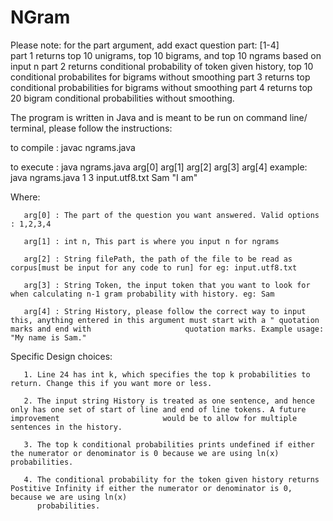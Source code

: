 # NGram
Please note: for the part argument, add exact question part: [1-4]    
part 1 returns top 10 unigrams, top 10 bigrams, and top 10 ngrams based on input n
part 2 returns conditional probability of token given history, top 10 conditional probabilites for bigrams without smoothing
part 3 returns top conditional probabilities for bigrams without smoothing
part 4 returns top 20 bigram conditional probabilities without smoothing.


The program is written in Java and is meant to be run on command line/ terminal, please follow the instructions:

to compile : javac ngrams.java

to execute : java ngrams.java arg[0] arg[1] arg[2] arg[3] arg[4] 
example: java ngrams.java 1 3 input.utf8.txt Sam "I am"

Where: 

       arg[0] : The part of the question you want answered. Valid options : 1,2,3,4
       
       arg[1] : int n, This part is where you input n for ngrams
       
       arg[2] : String filePath, the path of the file to be read as corpus[must be input for any code to run] for eg: input.utf8.txt
       
       arg[3] : String Token, the input token that you want to look for when calculating n-1 gram probability with history. eg: Sam
       
       arg[4] : String History, please follow the correct way to input this, anything entered in this argument must start with a " quotation marks and end with                     quotation marks. Example usage: "My name is Sam."
       
Specific Design choices: 
       
       1. Line 24 has int k, which specifies the top k probabilities to return. Change this if you want more or less.
       
       2. The input string History is treated as one sentence, and hence only has one set of start of line and end of line tokens. A future improvement                       would be to allow for multiple sentences in the history.
 
       3. The top k conditional probabilities prints undefined if either the numerator or denominator is 0 because we are using ln(x) probabilities.
       
       4. The conditional probability for the token given history returns Postitive Infinity if either the numerator or denominator is 0, because we are using ln(x)
          probabilities.
  
 
                
